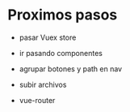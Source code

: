 # Proximos pasos

- pasar Vuex store
- ir pasando componentes
- agrupar botones y path en nav

- subir archivos
- vue-router
